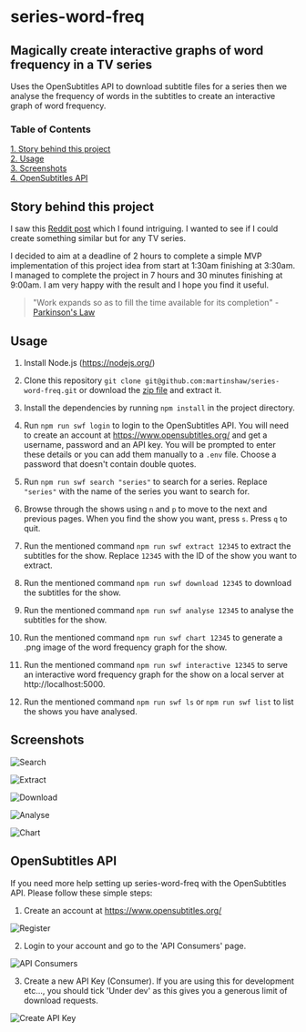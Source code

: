 # series-word-freq

## Magically create interactive graphs of word frequency in a TV series

Uses the OpenSubtitles API to download subtitle files for a series then we analyse the frequency of words in the subtitles to create an interactive graph of word frequency.

### Table of Contents
[ 1. Story behind this project](#story-behind-this-project)  
[ 2. Usage](#usage)  
[ 3. Screenshots](#screenshots)  
[ 4. OpenSubtitles API](#opensubtitles-api)

## Story behind this project

I saw this [Reddit post](https://old.reddit.com/r/SeveranceAppleTVPlus/comments/1ijju2m/data_visualizing_who_talks_when_by_episode/) which I found intriguing. I wanted to see if I could create something similar but for any TV series.

I decided to aim at a deadline of 2 hours to complete a simple MVP implementation of this project idea from start at 1:30am finishing at 3:30am. I managed to complete the project in 7 hours and 30 minutes finishing at 9:00am. I am very happy with the result and I hope you find it useful.

> "Work expands so as to fill the time available for its completion" - [Parkinson's Law](https://en.wikipedia.org/wiki/Parkinson%27s_law)

## Usage

1. Install Node.js (https://nodejs.org/)

2. Clone this repository `git clone git@github.com:martinshaw/series-word-freq.git` or download the [zip file](https://github.com/martinshaw/series-word-freq/archive/refs/heads/master.zip) and extract it.

3. Install the dependencies by running `npm install` in the project directory.

4. Run `npm run swf login` to login to the OpenSubtitles API. You will need to create an account at https://www.opensubtitles.org/ and get a username, password and an API key. You will be prompted to enter these details or you can add them manually to a `.env` file. Choose a password that doesn't contain double quotes.

4. Run `npm run swf search "series"` to search for a series. Replace `"series"` with the name of the series you want to search for.

5. Browse through the shows using `n` and `p` to move to the next and previous pages. When you find the show you want, press `s`. Press `q` to quit.

6. Run the mentioned command `npm run swf extract 12345` to extract the subtitles for the show. Replace `12345` with the ID of the show you want to extract.

7. Run the mentioned command `npm run swf download 12345` to download the subtitles for the show.

8. Run the mentioned command `npm run swf analyse 12345` to analyse the subtitles for the show.

9. Run the mentioned command `npm run swf chart 12345` to generate a .png image of the word frequency graph for the show.

10. Run the mentioned command `npm run swf interactive 12345` to serve an interactive word frequency graph for the show on a local server at http://localhost:5000.

11. Run the mentioned command `npm run swf ls` or `npm run swf list` to list the shows you have analysed.

## Screenshots

![Search](./screenshots/search.jpg)

![Extract](./screenshots/extract.jpg)

![Download](./screenshots/download.jpg)

![Analyse](./screenshots/analyse.jpg)

![Chart](./screenshots/chart.jpg)

## OpenSubtitles API

If you need more help setting up series-word-freq with the OpenSubtitles API. Please follow these simple steps:

1. Create an account at https://www.opensubtitles.org/

![Register](./screenshots/os_1.jpg)

2. Login to your account and go to the 'API Consumers' page.

![API Consumers](./screenshots/os_2.jpg)

3. Create a new API Key (Consumer). If you are using this for development etc..., you should tick 'Under dev' as this gives you a generous limit of download requests.

![Create API Key](./screenshots/os_3.jpg)